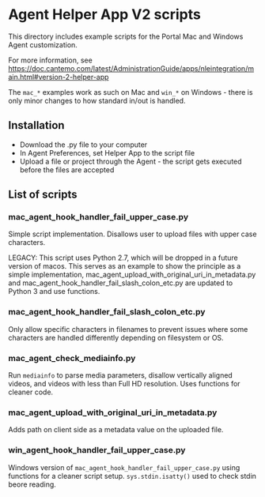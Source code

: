 # Agent Helper App V2 scripts

This directory includes example scripts for the Portal Mac and Windows Agent customization.

For more information, see 
https://doc.cantemo.com/latest/AdministrationGuide/apps/nleintegration/main.html#version-2-helper-app

The `mac_*` examples work as such on Mac and `win_*` on Windows - there is only minor changes to how
standard in/out is handled.

## Installation

* Download the .py file to your computer
* In Agent Preferences, set Helper App to the script file
* Upload a file or project through the Agent - the script gets executed before the files are accepted


## List of scripts

### mac_agent_hook_handler_fail_upper_case.py

Simple script implementation. Disallows user to upload files with upper case characters.

LEGACY: This script uses Python 2.7, which will be dropped in a future version of macos.
This serves as an example to show the principle as a simple implementation,
mac_agent_upload_with_original_uri_in_metadata.py
and mac_agent_hook_handler_fail_slash_colon_etc.py are updated to Python 3 and use functions.


### mac_agent_hook_handler_fail_slash_colon_etc.py

Only allow specific characters in filenames to prevent issues where some characters are
handled differently depending on filesystem or OS.


### mac_agent_check_mediainfo.py
    
Run `mediainfo` to parse media parameters, disallow vertically aligned videos, and videos with less
than Full HD resolution. Uses functions for cleaner code.


### mac_agent_upload_with_original_uri_in_metadata.py

Adds path on client side as a metadata value on the uploaded file.

    
### win_agent_hook_handler_fail_upper_case.py

Windows version of `mac_agent_hook_handler_fail_upper_case.py` using functions for a cleaner
script setup. `sys.stdin.isatty()` used to check stdin beore reading.